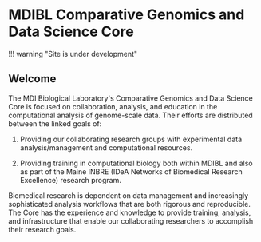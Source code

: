 # MDIBL Comparative Genomics and Data Science Core

!!! warning "Site is under development"

## Welcome

The MDI Biological Laboratory's Comparative Genomics and Data Science Core is focused on collaboration, analysis, and education in the computational analysis of genome-scale data. Their efforts are distributed between the linked goals of:

1. Providing our collaborating research groups with experimental data analysis/management and computational resources.

2. Providing training in computational biology both within MDIBL and also as part of the Maine INBRE (IDeA Networks of Biomedical Research Excellence) research program.

Biomedical research is dependent on data management and increasingly sophisticated analysis workflows that are both rigorous and reproducible. The Core has the experience and knowledge to provide training, analysis, and infrastructure that enable our collaborating researchers to accomplish their research goals.